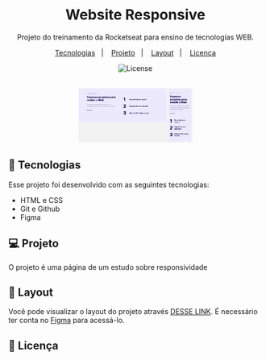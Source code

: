 <h1 align="center"> Website Responsive </h1>

<p align="center">
Projeto do treinamento da Rocketseat para ensino de tecnologias WEB.
</p>

<p align="center">
  <a href="#-tecnologias">Tecnologias</a>&nbsp;&nbsp;&nbsp;|&nbsp;&nbsp;&nbsp;
  <a href="#-projeto">Projeto</a>&nbsp;&nbsp;&nbsp;|&nbsp;&nbsp;&nbsp;
  <a href="#-layout">Layout</a>&nbsp;&nbsp;&nbsp;|&nbsp;&nbsp;&nbsp;
  <a href="#memo-licença">Licença</a>
</p>

<p align="center">
  <img alt="License" src="https://img.shields.io/static/v1?label=license&message=MIT&color=49AA26&labelColor=000000">
</p>

<br>

<div align="center" margin="auto" width="100%">
  <img alt="projeto Treine.me" src=".github/projeto.png" width="45%">
</div>

## 🚀 Tecnologias

Esse projeto foi desenvolvido com as seguintes tecnologias:

- HTML e CSS
- Git e Github
- Figma

## 💻 Projeto

O projeto é uma página de um estudo sobre responsividade

## 🔖 Layout

Você pode visualizar o layout do projeto através [DESSE LINK](https://www.figma.com/file/Wz394KilwW1ybMXktqu4ec/Explorer-Stage-03-Projeto-02-(Copy)?type=design&node-id=203-412&mode=design&t=BFOFoe51xOuYdebh-0). É necessário ter conta no [Figma](https://figma.com) para acessá-lo.

## :memo: Licença